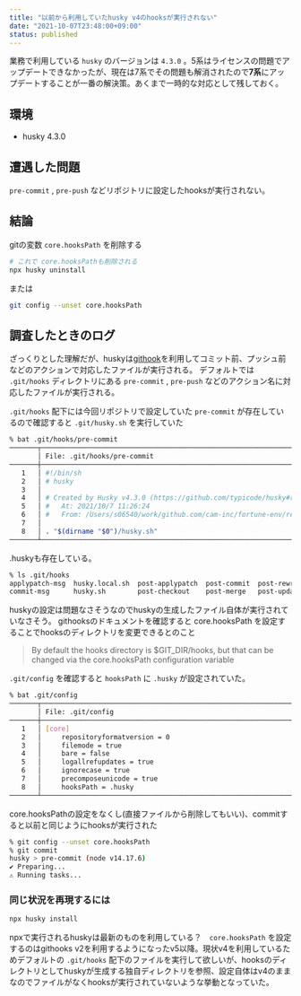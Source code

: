 ```yaml
---
title: "以前から利用していたhusky v4のhooksが実行されない"
date: "2021-10-07T23:48:00+09:00"
status: published
---
```


業務で利用している `husky` のバージョンは `4.3.0` 。5系はライセンスの問題でアップデートできなかったが、現在は7系でその問題も解消されたので**7系**にアップデートすることが一番の解決策。あくまで一時的な対応として残しておく。

## 環境

- husky 4.3.0

## 遭遇した問題

`pre-commit` , `pre-push` などリポジトリに設定したhooksが実行されない。

## 結論

gitの変数 `core.hooksPath` を削除する

```sh
# これで core.hooksPathも削除される
npx husky uninstall
```

または

```sh
git config --unset core.hooksPath
```

## 調査したときのログ

ざっくりとした理解だが、huskyは[githook](https://git-scm.com/docs/githooks)を利用してコミット前、プッシュ前などのアクションで対応したファイルが実行される。
デフォルトでは `.git/hooks` ディレクトリにある `pre-commit` , `pre-push` などのアクション名に対応したファイルが実行される。  

`.git/hooks` 配下には今回リポジトリで設定していた `pre-commit` が存在しているので確認すると `.git/husky.sh` を実行していた

```sh
% bat .git/hooks/pre-commit
───────┬───────────────────────────────────────────────────────────────────────────────────────────────────────────────────────────────────────────────────────────────────────────────────────────────────────────────────────────────────────────────────────
       │ File: .git/hooks/pre-commit
───────┼───────────────────────────────────────────────────────────────────────────────────────────────────────────────────────────────────────────────────────────────────────────────────────────────────────────────────────────────────────────────────────
   1   │ #!/bin/sh
   2   │ # husky
   3   │
   4   │ # Created by Husky v4.3.0 (https://github.com/typicode/husky#readme)
   5   │ #   At: 2021/10/7 11:26:24
   6   │ #   From: /Users/s06540/work/github.com/cam-inc/fortune-env/repos/logic/node_modules/husky (https://github.com/typicode/husky#readme)
   7   │
   8   │ . "$(dirname "$0")/husky.sh"
───────┴───────────────────────────────────────────────────────────────────────────────────────────────────────────────────────────────────────────────────────────────────────────────────────────────────────────────────────────────────────────────────────
```

.huskyも存在している。

```sh
% ls .git/hooks
applypatch-msg  husky.local.sh  post-applypatch  post-commit  post-rewrite  pre-applypatch  pre-commit        pre-push    prepare-commit-msg  sendemail-validate
commit-msg      husky.sh        post-checkout    post-merge   post-update   pre-auto-gc     pre-merge-commit  pre-rebase  push-to-checkout
```

huskyの設定は問題なさそうなのでhuskyの生成したファイル自体が実行されていなさそう。
githooksのドキュメントを確認すると core.hooksPath を設定することでhooksのディレクトリを変更できるとのこと

>By default the hooks directory is $GIT_DIR/hooks, but that can be changed via the core.hooksPath configuration variable

`.git/config` を確認すると `hooksPath` に `.husky` が設定されていた。

```sh
% bat .git/config
───────┬───────────────────────────────────────────────────────────────────────────────────────────────────────────────────────────────────────────────────────────────────────────────────────────────────────────────────────────────────────────────────────
       │ File: .git/config
───────┼───────────────────────────────────────────────────────────────────────────────────────────────────────────────────────────────────────────────────────────────────────────────────────────────────────────────────────────────────────────────────────
   1   │ [core]
   2   │     repositoryformatversion = 0
   3   │     filemode = true
   4   │     bare = false
   5   │     logallrefupdates = true
   6   │     ignorecase = true
   7   │     precomposeunicode = true
   8   │     hooksPath = .husky
───────┴───────────────────────────────────────────────────────────────────────────────────────────────────────────────────────────────────────────────────────────────────────────────────────────────────────────────────────────────────────────────────────
```

core.hooksPathの設定をなくし(直接ファイルから削除してもいい)、commitすると以前と同じようにhooksが実行された

```sh
% git config --unset core.hooksPath
% git commit
husky > pre-commit (node v14.17.6)
✔ Preparing...
⚠ Running tasks...
```

### 同じ状況を再現するには

```sh
npx husky install
```

npxで実行されるhuskyは最新のものを利用している？　`core.hooksPath` を設定するのはgithooks v2を利用するようになったv5以降。現状v4を利用しているためデフォルトの `.git/hooks` 配下のファイルを実行して欲しいが、hooksのディレクトリとしてhuskyが生成する独自ディレクトリを参照、設定自体はv4のままなのでファイルがなくhooksが実行されていないような挙動となっていた。
